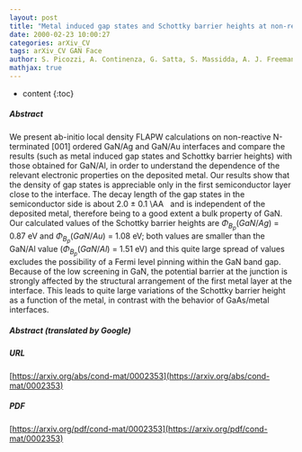 ```yaml
---
layout: post
title: "Metal induced gap states and Schottky barrier heights at non-reactive GaN/noble metal interfaces"
date: 2000-02-23 10:00:27
categories: arXiv_CV
tags: arXiv_CV GAN Face
author: S. Picozzi, A. Continenza, G. Satta, S. Massidda, A. J. Freeman
mathjax: true
---
```


* content
{:toc}

##### Abstract
We present ab-initio local density FLAPW calculations on non-reactive N-terminated [001] ordered GaN/Ag and GaN/Au interfaces and compare the results (such as metal induced gap states and Schottky barrier heights) with those obtained for GaN/Al, in order to understand the dependence of the relevant electronic properties on the deposited metal. Our results show that the density of gap states is appreciable only in the first semiconductor layer close to the interface. The decay length of the gap states in the semiconductor side is about 2.0 $\pm$ 0.1 \AA $\:$ and is independent of the deposited metal, therefore being to a good extent a bulk property of GaN. Our calculated values of the Schottky barrier heights are $\Phi_{B_p}(GaN/Ag)$ = 0.87 eV and $\Phi_{B_p}(GaN/Au)$ = 1.08 eV; both values are smaller than the GaN/Al value ($\Phi_{B_p}(GaN/Al)$ = 1.51 eV) and this quite large spread of values excludes the possibility of a Fermi level pinning within the GaN band gap. Because of the low screening in GaN, the potential barrier at the junction is strongly affected by the structural arrangement of the first metal layer at the interface. This leads to quite large variations of the Schottky barrier height as a function of the metal, in contrast with the behavior of GaAs/metal interfaces.

##### Abstract (translated by Google)


##### URL
[https://arxiv.org/abs/cond-mat/0002353](https://arxiv.org/abs/cond-mat/0002353)

##### PDF
[https://arxiv.org/pdf/cond-mat/0002353](https://arxiv.org/pdf/cond-mat/0002353)

